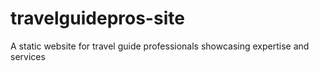 # travelguidepros-site
A static website for travel guide professionals showcasing expertise and services
